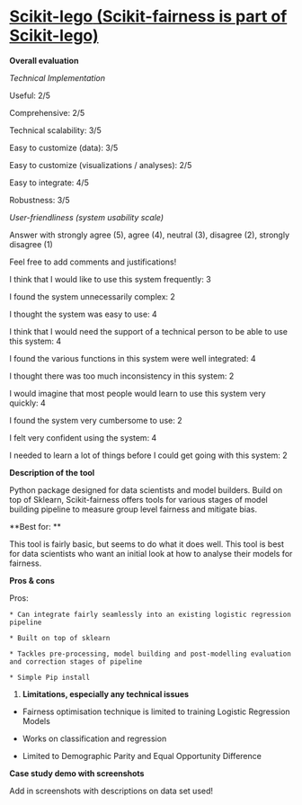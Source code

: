 # **[Scikit-lego](https://scikit-lego.readthedocs.io/en/latest/fairness.html)<span style="text-decoration:underline;"> ([Scikit-fairness](https://github.com/koaning/scikit-fairness) is part of Scikit-lego)</span>**

**Overall evaluation**

_Technical Implementation_

Useful: 2/5

Comprehensive: 2/5

Technical scalability: 3/5

Easy to customize (data): 3/5

Easy to customize (visualizations / analyses): 2/5

Easy to integrate: 4/5

Robustness: 3/5

_User-friendliness (system usability scale)_

Answer with strongly agree (5), agree (4), neutral (3), disagree (2), strongly disagree (1)

Feel free to add comments and justifications!

I think that I would like to use this system frequently: 3

I found the system unnecessarily complex: 2

I thought the system was easy to use: 4

I think that I would need the support of a technical person to be able to use this system: 4

I found the various functions in this system were well integrated: 4

I thought there was too much inconsistency in this system: 2

I would imagine that most people would learn to use this system very quickly: 4

I found the system very cumbersome to use: 2

I felt very confident using the system: 4

I needed to learn a lot of things before I could get going with this system: 2

**Description of the tool**

Python package designed for data scientists and model builders. Build on top of Sklearn, Scikit-fairness offers tools for various stages of model building pipeline to measure group level fairness and mitigate bias.

**Best for: **

This tool is fairly basic, but seems to do what it does well. This tool is best for data scientists who want an initial look at how to analyse their models for fairness.

**Pros & cons**

Pros:

    * Can integrate fairly seamlessly into an existing logistic regression pipeline

    * Built on top of sklearn

    * Tackles pre-processing, model building and post-modelling evaluation and correction stages of pipeline

    * Simple Pip install

1. **Limitations, especially any technical issues**

- Fairness optimisation technique is limited to training Logistic Regression Models

- Works on classification and regression

- Limited to Demographic Parity and Equal Opportunity Difference

**Case study demo with screenshots**

Add in screenshots with descriptions on data set used!
